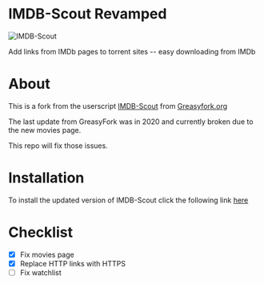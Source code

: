 # IMDB-Scout Revamped
![IMDB-Scout](https://user-images.githubusercontent.com/7843719/186052675-575fe47a-2052-4ae1-9e35-889c6349c948.gif)

 Add links from IMDb pages to torrent sites -- easy downloading from IMDb

# About

This is a fork from the userscript [IMDB-Scout](https://greasyfork.org/en/scripts/3967-imdb-scout) from [Greasyfork.org](https://greasyfork.org)

The last update from GreasyFork was in 2020 and currently broken due to the new movies page. 

This repo will fix those issues.

# Installation

To install the updated version of IMDB-Scout click the following link [here](https://github.com/Aholicknight/IMDb-Scout/raw/master/IMDb_Scout.user.js)

# Checklist

- [x] Fix movies page
- [x] Replace HTTP links with HTTPS
- [ ] Fix watchlist
